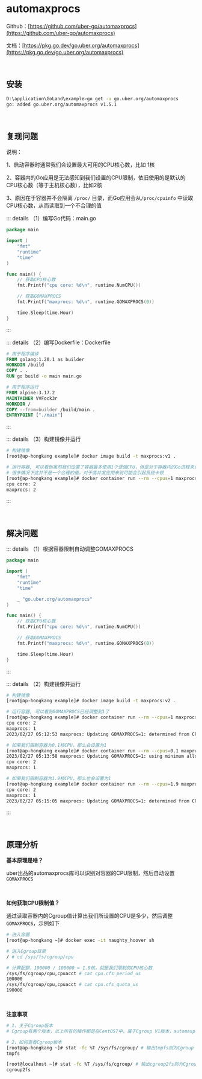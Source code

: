# automaxprocs

Github：[https://github.com/uber-go/automaxprocs](https://github.com/uber-go/automaxprocs)

文档：[https://pkg.go.dev/go.uber.org/automaxprocs](https://pkg.go.dev/go.uber.org/automaxprocs)

<br />

## 安装

```bash
D:\application\GoLand\example>go get -u go.uber.org/automaxprocs
go: added go.uber.org/automaxprocs v1.5.1
```

<br />

## 复现问题

说明：

1、启动容器时通常我们会设置最大可用的CPU核心数，比如 1核

2、容器内的Go应用是无法感知到我们设置的CPU限制，依旧使用的是默认的CPU核心数（等于主机核心数），比如2核

3、原因在于容器并不会隔离 `/proc/` 目录，而Go应用会从`/proc/cpuinfo` 中读取CPU核心数，从而读取到一个不合理的值

::: details （1）编写Go代码：main.go

```go
package main

import (
	"fmt"
	"runtime"
	"time"
)

func main() {
	// 获取CPU核心数
	fmt.Printf("cpu core: %d\n", runtime.NumCPU())

	// 获取GOMAXPROCS
	fmt.Printf("maxprocs: %d\n", runtime.GOMAXPROCS(0))

	time.Sleep(time.Hour)
}
```

:::

::: details （2）编写Dockerfile：Dockerfile

```dockerfile
# 用于程序编译
FROM golang:1.20.1 as builder
WORKDIR /build
COPY . .
RUN go build -o main main.go

# 用于程序运行
FROM alpine:3.17.2
MAINTAINER VVFock3r
WORKDIR /
COPY --from=builder /build/main .
ENTRYPOINT ["./main"]
```

:::

::: details （3）构建镜像并运行

```bash
# 构建镜像
[root@ap-hongkang example]# docker image build -t maxprocs:v1 .

# 运行容器, 可以看到虽然我们设置了容器最多使用1个逻辑CPU，但是对于容器内的Go进程来说，它可以使用2个CPU核心
# 很多情况下这并不是一个合理的值，对于高并发应用来说可能会引起系统卡顿
[root@ap-hongkang example]# docker container run --rm --cpus=1 maxprocs:v1
cpu core: 2
maxprocs: 2
```

:::

<br />

## 解决问题

::: details （1）根据容器限制自动调整GOMAXPROCS

```go
package main

import (
	"fmt"
	"runtime"
	"time"

	_ "go.uber.org/automaxprocs"
)

func main() {
	// 获取CPU核心数
	fmt.Printf("cpu core: %d\n", runtime.NumCPU())

	// 获取GOMAXPROCS
	fmt.Printf("maxprocs: %d\n", runtime.GOMAXPROCS(0))

	time.Sleep(time.Hour)
}
```

:::

::: details （2）构建镜像并运行

```bash
# 构建镜像
[root@ap-hongkang example]# docker image build -t maxprocs:v2 .

# 运行容器, 可以看到GOMAXPROCS已经调整到1了
[root@ap-hongkang example]# docker container run --rm --cpus=1 maxprocs:v2
cpu core: 2
maxprocs: 1
2023/02/27 05:12:53 maxprocs: Updating GOMAXPROCS=1: determined from CPU quota

# 如果我们限制容器为0.1核CPU，那么会设置为1
[root@ap-hongkang example]# docker container run --rm --cpus=0.1 maxprocs:v2
2023/02/27 05:13:58 maxprocs: Updating GOMAXPROCS=1: using minimum allowed GOMAXPROCS
cpu core: 2
maxprocs: 1

# 如果我们限制容器为1.9核CPU，那么也会设置为1
[root@ap-hongkang example]# docker container run --rm --cpus=1.9 maxprocs:v2
cpu core: 2
maxprocs: 1
2023/02/27 05:15:05 maxprocs: Updating GOMAXPROCS=1: determined from CPU quota
```

:::

<br />

## 原理分析

**基本原理是啥？**

uber出品的automaxprocs库可以识别对容器的CPU限制，然后自动设置 `GOMAXPROCS`

<br />

**如何获取CPU限制值？**

通过读取容器内的Cgroup值计算出我们所设置的CPU是多少，然后调整 `GOMAXPROCS`，示例如下

```bash
# 进入容器
[root@ap-hongkang ~]# docker exec -it naughty_hoover sh

# 进入Cgroup目录
/ # cd /sys/fs/cgroup/cpu

# 计算配额，190000 / 100000 = 1.9核，就是我们限制的CPU核心数
/sys/fs/cgroup/cpu,cpuacct # cat cpu.cfs_period_us
100000
/sys/fs/cgroup/cpu,cpuacct # cat cpu.cfs_quota_us
190000
```

<br />

**注意事项**

```bash
# 1、关于Cgroup版本
# Cgroup有两个版本，以上所有的操作都是在CentOS7中，属于Cgroup V1版本，automaxprocs同样支持Cgroup v2

# 2、如何查看Cgroup版本
[root@ap-hongkang ~]# stat -fc %T /sys/fs/cgroup/ # 输出tmpfs则为Cgroup v1
tmpfs

[root@localhost ~]# stat -fc %T /sys/fs/cgroup/ # 输出cgroup2fs则为Cgroup v2
cgroup2fs
```



